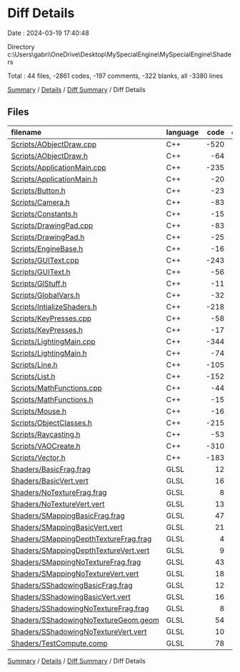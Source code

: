 # Diff Details

Date : 2024-03-19 17:40:48

Directory c:\\Users\\gabri\\OneDrive\\Desktop\\MySpecialEngine\\MySpecialEngine\\Shaders

Total : 44 files,  -2861 codes, -197 comments, -322 blanks, all -3380 lines

[Summary](results.md) / [Details](details.md) / [Diff Summary](diff.md) / Diff Details

## Files
| filename | language | code | comment | blank | total |
| :--- | :--- | ---: | ---: | ---: | ---: |
| [Scripts/AObjectDraw.cpp](/Scripts/AObjectDraw.cpp) | C++ | -520 | -111 | -74 | -705 |
| [Scripts/AObjectDraw.h](/Scripts/AObjectDraw.h) | C++ | -64 | -7 | -12 | -83 |
| [Scripts/ApplicationMain.cpp](/Scripts/ApplicationMain.cpp) | C++ | -235 | -11 | -32 | -278 |
| [Scripts/ApplicationMain.h](/Scripts/ApplicationMain.h) | C++ | -20 | 0 | -5 | -25 |
| [Scripts/Button.h](/Scripts/Button.h) | C++ | -23 | 0 | -5 | -28 |
| [Scripts/Camera.h](/Scripts/Camera.h) | C++ | -83 | 0 | -3 | -86 |
| [Scripts/Constants.h](/Scripts/Constants.h) | C++ | -15 | -3 | -3 | -21 |
| [Scripts/DrawingPad.cpp](/Scripts/DrawingPad.cpp) | C++ | -83 | -11 | -9 | -103 |
| [Scripts/DrawingPad.h](/Scripts/DrawingPad.h) | C++ | -25 | -3 | -6 | -34 |
| [Scripts/EngineBase.h](/Scripts/EngineBase.h) | C++ | -16 | 0 | -1 | -17 |
| [Scripts/GUIText.cpp](/Scripts/GUIText.cpp) | C++ | -243 | -10 | -50 | -303 |
| [Scripts/GUIText.h](/Scripts/GUIText.h) | C++ | -56 | 0 | -12 | -68 |
| [Scripts/GlStuff.h](/Scripts/GlStuff.h) | C++ | -11 | -3 | -2 | -16 |
| [Scripts/GlobalVars.h](/Scripts/GlobalVars.h) | C++ | -32 | -3 | -1 | -36 |
| [Scripts/IntializeShaders.h](/Scripts/IntializeShaders.h) | C++ | -218 | -3 | -21 | -242 |
| [Scripts/KeyPresses.cpp](/Scripts/KeyPresses.cpp) | C++ | -58 | -3 | -7 | -68 |
| [Scripts/KeyPresses.h](/Scripts/KeyPresses.h) | C++ | -17 | -3 | -4 | -24 |
| [Scripts/LightingMain.cpp](/Scripts/LightingMain.cpp) | C++ | -344 | -15 | -58 | -417 |
| [Scripts/LightingMain.h](/Scripts/LightingMain.h) | C++ | -74 | 0 | -16 | -90 |
| [Scripts/Line.h](/Scripts/Line.h) | C++ | -105 | 0 | -6 | -111 |
| [Scripts/List.h](/Scripts/List.h) | C++ | -152 | 0 | -4 | -156 |
| [Scripts/MathFunctions.cpp](/Scripts/MathFunctions.cpp) | C++ | -44 | 0 | -9 | -53 |
| [Scripts/MathFunctions.h](/Scripts/MathFunctions.h) | C++ | -15 | 0 | -2 | -17 |
| [Scripts/Mouse.h](/Scripts/Mouse.h) | C++ | -16 | 0 | -4 | -20 |
| [Scripts/ObjectClasses.h](/Scripts/ObjectClasses.h) | C++ | -215 | -5 | -17 | -237 |
| [Scripts/Raycasting.h](/Scripts/Raycasting.h) | C++ | -53 | 0 | -19 | -72 |
| [Scripts/VAOCreate.h](/Scripts/VAOCreate.h) | C++ | -310 | -6 | -11 | -327 |
| [Scripts/Vector.h](/Scripts/Vector.h) | C++ | -183 | 0 | -12 | -195 |
| [Shaders/BasicFrag.frag](/Shaders/BasicFrag.frag) | GLSL | 12 | 0 | 5 | 17 |
| [Shaders/BasicVert.vert](/Shaders/BasicVert.vert) | GLSL | 16 | 0 | 4 | 20 |
| [Shaders/NoTextureFrag.frag](/Shaders/NoTextureFrag.frag) | GLSL | 8 | 0 | 3 | 11 |
| [Shaders/NoTextureVert.vert](/Shaders/NoTextureVert.vert) | GLSL | 13 | 0 | 4 | 17 |
| [Shaders/SMappingBasicFrag.frag](/Shaders/SMappingBasicFrag.frag) | GLSL | 47 | 0 | 11 | 58 |
| [Shaders/SMappingBasicVert.vert](/Shaders/SMappingBasicVert.vert) | GLSL | 21 | 0 | 5 | 26 |
| [Shaders/SMappingDepthTextureFrag.frag](/Shaders/SMappingDepthTextureFrag.frag) | GLSL | 4 | 0 | 2 | 6 |
| [Shaders/SMappingDepthTextureVert.vert](/Shaders/SMappingDepthTextureVert.vert) | GLSL | 9 | 0 | 2 | 11 |
| [Shaders/SMappingNoTextureFrag.frag](/Shaders/SMappingNoTextureFrag.frag) | GLSL | 43 | 0 | 11 | 54 |
| [Shaders/SMappingNoTextureVert.vert](/Shaders/SMappingNoTextureVert.vert) | GLSL | 18 | 0 | 5 | 23 |
| [Shaders/SShadowingBasicFrag.frag](/Shaders/SShadowingBasicFrag.frag) | GLSL | 12 | 0 | 5 | 17 |
| [Shaders/SShadowingBasicVert.vert](/Shaders/SShadowingBasicVert.vert) | GLSL | 16 | 0 | 4 | 20 |
| [Shaders/SShadowingNoTextureFrag.frag](/Shaders/SShadowingNoTextureFrag.frag) | GLSL | 8 | 0 | 3 | 11 |
| [Shaders/SShadowingNoTextureGeom.geom](/Shaders/SShadowingNoTextureGeom.geom) | GLSL | 54 | 0 | 8 | 62 |
| [Shaders/SShadowingNoTextureVert.vert](/Shaders/SShadowingNoTextureVert.vert) | GLSL | 10 | 0 | 3 | 13 |
| [Shaders/TestCompute.comp](/Shaders/TestCompute.comp) | GLSL | 78 | 0 | 8 | 86 |

[Summary](results.md) / [Details](details.md) / [Diff Summary](diff.md) / Diff Details